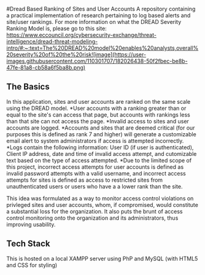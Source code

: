 #Dread Based Ranking of Sites and User Accounts
A repository containing a practical implementation of research pertaining to log based alerts and site/user rankings.
For more information on what the DREAD Severity Ranking Model is, please go to this site: https://www.eccouncil.org/cybersecurity-exchange/threat-intelligence/dread-threat-modeling-intro/#:~:text=The%20DREAD%20model%20enables%20analysts,overall%20severity%20of%20the%20risk![image](https://user-images.githubusercontent.com/110301707/182026438-50f2fbec-be8b-47fe-81a8-cb58a6f5ba8b.png)

## The Basics

In this application, sites and user accounts are ranked on the same scale using the DREAD model. 
*User accounts with a ranking greater than or equal to the site's can access that page, but accounts with rankings less than that site can not access the page. 
*Invalid access to sites and user accounts are logged.
*Accounts and sites that are deemed critical (for our purposes this is defined as rank 7 and higher) will generate a customizable email alert to system administrators if access is attempted incorrectly.
*Logs contain the following information: User ID (if user is authenticated), Client IP address, date and time of invalid access attempt, and cutomizable text based on the type of access attempted.
*Due to the limited scope of this project, incorrect access attempts for user accounts is defined as invalid password attempts with a valid username, and incorrect access attempts for sites is defined as access to restricted sites from unauthenticated users or users who have a a lower rank than the site.

This idea was formulated as a way to monitor access control violations on privleged sites and user accounts, whom, if compromised, would constitute a substantial loss for the organization. It also puts the brunt of access control monitoring onto the organization and its administrators, thus improving usability.

## Tech Stack

This is hosted on a local XAMPP server using PhP and MySQL (with HTML5 and CSS for styling)


